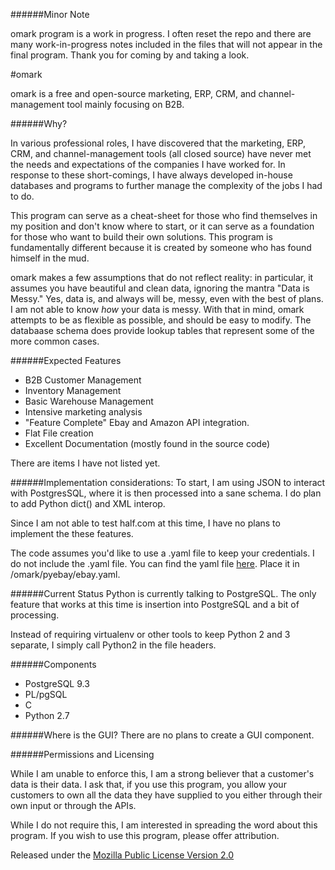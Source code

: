 ######Minor Note

omark program is a work in progress. I often reset the repo and there are many work-in-progress notes included in the files that will not appear in the final program. Thank you for coming by and taking a look.


#omark

omark is a free and open-source marketing, ERP, CRM, and channel-management tool mainly focusing on B2B.

######Why?

In various professional roles, I have discovered that the marketing, ERP, CRM, and channel-management tools (all closed source) have never met the needs and expectations of the companies I have worked for. In response to these short-comings, I have always developed in-house databases and programs to further manage the complexity of the jobs I had to do.

This program can serve as a cheat-sheet for those who find themselves in my position and don't know where to start, or it can serve as a foundation for those who want to build their own solutions. This program is fundamentally different because it is created by someone who has found himself in the mud.

omark makes a few assumptions that do not reflect reality: in particular, it assumes you have beautiful and clean data, ignoring the mantra "Data is Messy." Yes, data is, and always will be, messy, even with the best of plans. I am not able to know *how* your data is messy. With that in mind, omark attempts to be as flexible as possible, and should be easy to modify. The databaase schema does provide lookup tables that represent some of the more common cases.

######Expected Features
* B2B Customer Management
* Inventory Management
* Basic Warehouse Management
* Intensive marketing analysis
* "Feature Complete" Ebay and Amazon API integration.
* Flat File creation
* Excellent Documentation (mostly found in the source code)

There are items I have not listed yet.

######Implementation considerations:
To start, I am using JSON to interact with PostgresSQL, where it is then processed into a sane schema. I do plan to add Python dict() and XML interop.

Since I am not able to test half.com at this time, I have no plans to implement the these features. 

The code assumes you'd like to use a .yaml file to keep your credentials. I do not include the .yaml file. You can find the yaml file [here](https://github.com/timotheus/ebaysdk-python/blob/master/ebay.yaml). Place it in /omark/pyebay/ebay.yaml.

######Current Status
Python is currently talking to PostgreSQL. The only feature that works at this time is insertion into PostgreSQL and a bit of processing.

Instead of requiring virtualenv or other tools to keep Python 2 and 3 separate, I simply call Python2 in the file headers.

######Components

* PostgreSQL 9.3
* PL/pgSQL
* C
* Python 2.7

######Where is the GUI?
There are no plans to create a GUI component.

######Permissions and Licensing

While I am unable to enforce this, I am a strong believer that a customer's data is their data. I ask that, if you use this program, you allow your customers to own all the data they have supplied to you either through their own input or through the APIs.

While I do not require this, I am interested in spreading the word about this program. If you wish to use this program, please offer attribution.

Released under the [Mozilla Public License
Version 2.0](http://www.mozilla.org/MPL/2.0/)